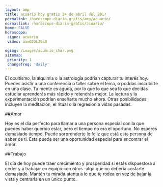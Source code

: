 ```yaml
---
layout: amp
title: acuario hoy gratis 24 de abril del 2017 
permalink: /horoscopo-diario-gratis/amp/acuario/
normallink: /horoscopo-diario-gratis/acuario/
home: FALSE
horoscopo:
 signo: acuario
 video: aamG2QLZ9sQ

ogimg: /images/acuario_char.png
sitemap:
 priority: 1
 changefreq: 'daily'
---
```



El ocultismo, la alquimia o la astrología podrían capturar tu interés hoy. Puedes asistir a una conferencia o taller sobre el tema, o podrías inscribirte en una clase. Tu mente es aguda, por lo que lo que sea lo que decidas estudiar aprenderás más rápido y retendrás mejor. La lectura y la experimentación podrían enseñarte mucho ahora. Otras posibilidades incluyen la meditación, el ritual o la regresión a vidas pasadas.

##Amor

Hoy es el día perfecto para llamar a una persona especial con la que puedes haber querido estar, pero el tiempo no era el oportuno. No esperes demasiado tiempo. Puede sorprenderte lo feliz que está esta persona de saber de ti. Esta puede ser una oportunidad especial para encontrar el amor.

##Trabajo

El día de hoy puede traer crecimiento y prosperidad si estás dispuesto/a a ceder y a trabajar en equipo con otros -algo que no debería costarte demasiado. Mantén tu mirada atenta a lo que te rodea en vez de bajar la vista y centrarla en un único punto.
